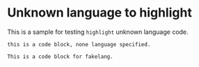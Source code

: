 # Unknown language to highlight

This is a sample for testing `highlight` unknown language code.

```
this is a code block, none language specified.
```

```fakelang
This is a code block for fakelang.
```
